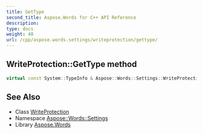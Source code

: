 ```yaml
---
title: GetType
second_title: Aspose.Words for C++ API Reference
description: 
type: docs
weight: 40
url: /cpp/aspose.words.settings/writeprotection/gettype/
---
```

## WriteProtection::GetType method




```cpp
virtual const System::TypeInfo & Aspose::Words::Settings::WriteProtection::GetType() const override
```

## See Also

* Class [WriteProtection](../)
* Namespace [Aspose::Words::Settings](../../)
* Library [Aspose.Words](../../../)
